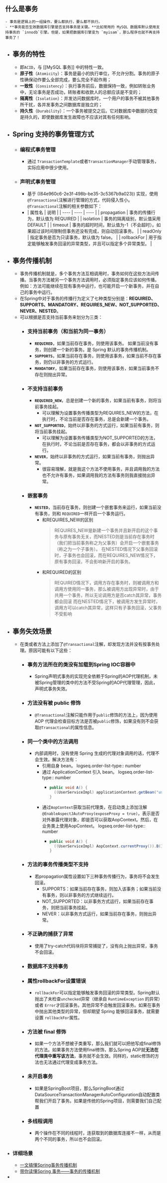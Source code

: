 ## 什么是事务
	- 事务是逻辑上的一组操作，要么都执行，要么都不执行。
	- **事务能否生效数据库引擎是否支持事务是关键。**比如常用的 MySQL 数据库默认使用支持事务的 `innodb`引擎。但是，如果把数据库引擎变为 `myisam`，那么程序也就不再支持事务了！
- ## 事务的特性
	- 即`ACID`，与 [[MySQL 事务]] 中的特性一致。
	- **原子性**（`Atomicity`）：事务是最小的执行单位，不允许分割。事务的原子性确保动作要么全部完成，要么完全不起作用；
	- **一致性**（`Consistency`）：执行事务前后，数据保持一致，例如转账业务中，无论事务是否成功，转账者和收款人的总额应该是不变的；
	- **隔离性**（`Isolation`）：并发访问数据库时，一个用户的事务不被其他事务所干扰，各并发事务之间数据库是独立的；
	- **持久性**（`Durability`）：一个事务被提交之后。它对数据库中数据的改变是持久的，即使数据库发生故障也不应该对其有任何影响。
- ## Spring 支持的事务管理方式
	- ### 编程式事务管理
		- 通过 `TransactionTemplate`或者`TransactionManager`手动管理事务，实际应用中很少使用。
	- ### 声明式事务管理
		- 基于 ((64e960c6-2e3f-498b-be35-3c5367b9a023)) 实现，使用`@Transactional`注解进行管理的方式，代码侵入性小。`@Transactional`注解的相关参数如下：
		- | 属性名 | 说明 |
		  | ---- | ---- | ---- |
		  | propagation | 事务的传播行为，默认值为 REQUIRED |
		  | isolation | 事务的隔离级别，默认值采用 DEFAULT |
		  | timeout | 事务的超时时间，默认值为-1（不会超时）。如果超过该时间限制但事务还没有完成，则自动回滚事务。 |
		  | readOnly | 指定事务是否为只读事务，默认值为 false。 |
		  | rollbackFor | 用于指定能够触发事务回滚的异常类型，并且可以指定多个异常类型。 |
- ## 事务传播机制
	- 事务传播机制就是，多个事务方法互相调用时，事务如何在这些方法间传播。当事务方法被另一个事务方法调用时，必须指定事务应该如何传播。例如：方法可能继续在现有事务中运行，也可能开启一个新事务，并在自己的事务中运行。
	- 在Spring中对于事务的传播行为定义了七种类型分别是：**REQUIRED、SUPPORTS、MANDATORY、REQUIRES_NEW、NOT_SUPPORTED、NEVER、NESTED**。
	- 可以根据是否支持当前事务来划分为三类：
		- ### 支持当前事务（和当前为同一事务）
			- **`REQUIRED`**，如果当前存在事务，则使用该事务。 如果当前没有事务，则创建一个新的事务。是 Spring 默认的事务传播机制。
			- **`SUPPORTS`**，如果当前存在事务，则使用该事务，如果当前不存在事务，则仍以非事务的方式运行。
			- **`MANDATORY`**，如果当前存在事务，则使用该事务，如果当前事务不存在则抛出异常。
		- ### 不支持当前事务
			- **`REQUIRED_NEW`**，总是创建一个新的事务，如果当前有事务，则将当前事务挂起。
				- 可以理解为设置事务传播类型为REQUIRES_NEW的方法，在执行时，不论当前是否存在事务，总是会新建一个事务。
			- **`NOT_SUPPORTED`**，始终以非事务的方式运行，如果当前有事务，则将当前事务挂起。
				- 可以理解为设置事务传播类型为NOT_SUPPORTED的方法，在执行时，不论当前是否存在事务，都会以非事务的方式运行。
			- **`NEVER`**，始终以非事务的方式运行，如果当前有事务，则抛出异常。
				- 很容易理解，就是我这个方法不使用事务，并且调用我的方法也不允许有事务，如果调用我的方法有事务则我直接抛出异常。
		- ### 嵌套事务
			- **`NESTED`**，当前存在事务，则创建一个嵌套事务来运行，如果当前没有事务，则和 `REQUIRED`一样开启一个事务运行。
				- 和REQUIRES_NEW的区别
				  > REQUIRES_NEW是新建一个事务并且新开启的这个事务与原有事务无关，而NESTED则是当前存在事务时（我们把当前事务称之为父事务）会开启一个嵌套事务（称之为一个子事务）。
				  在NESTED情况下父事务回滚时，子事务也会回滚，而在REQUIRES_NEW情况下，原有事务回滚，不会影响新开启的事务。
				- 和REQUIRED的区别
				  > REQUIRED情况下，调用方存在事务时，则被调用方和调用方使用同一事务，那么被调用方出现异常时，由于共用一个事务，所以无论调用方是否catch其异常，事务都会回滚
				  而在NESTED情况下，被调用方发生异常时，调用方可以catch其异常，这样只有子事务回滚，父事务不受影响
- ## 事务失效场景
	- 在类或者方法上添加了`@Transactional`注解，却发现方法并没有按事务处理。原因可能有以下这些：
		- ### 事务方法所在的类没有加载到Spring IOC容器中
			- Spring声明式事务的实现完全依赖于Spring的AOP代理机制，未被Spring管理的类中的方法不受Spring的AOP代理管理，因此，声明式事务失效。
		- ### 方法没有被 public 修饰
			- `@Transactional`注解只能作用于`public`修饰的方法上，因为使用 AOP 代理会检查目标方法是否被`public`修饰，如果没有则不会获取`@Transactional`的属性信息。
		- ### 同一个类中的方法调用
			- 内部调用时，没有使用 Spring 生成的代理对象调用的话，代理不会生效。解决方法有：
				- 引用自身 bean。
				  logseq.order-list-type:: number
				- 通过 ApplicationContext 引入 bean。
				  logseq.order-list-type:: number
					- ```java
					  public void A() {
					    ((UserServiceImpl) applicationContext.getBean("userServiceImpl")).B();
					  }
					  ```
				- 通过`AopContext`获取当前代理类，在启动类上添加注解`@EnableAspectJAutoProxy(exposeProxy = true)`，表示是否对外暴露代理对象，即是否可以获取AopContext。然后，在业务类上使用AopContext。
				  logseq.order-list-type:: number
					- ```java
					  public void A() {
					    ((UserServiceImpl) AopContext.currentProxy()).B();
					  }
					  ```
		- ### 方法的事务传播类型不支持
			- 若propagation属性设置如下三种事务传播行为，事务将不会发生回滚。
				- SUPPORTS：如果当前存在事务，则加入该事务；如果当前没有事务，则以非事务的方式继续运行。
				- NOT_SUPPORTED：以非事务方式运行，如果当前存在事务，则把当前事务挂起。
				- NEVER：以非事务方式运行，如果当前存在事务，则抛出异常。
		- ### 不正确的捕获了异常
			- 使用了try-catch代码块将异常捕捉了，没有向上抛出异常，事务不会回滚。
		- ### 数据库不支持事务
		- ### 属性rollbackFor设置错误
			- `rollbackFor`可以指定能够触发事务回滚的异常类型。Spring默认抛出了未检查`unchecked`异常（继承自 `RuntimeException` 的异常）或者 `Error`才回滚事务。其他异常不会触发回滚事务。如果在事务中抛出其他类型的异常，但却期望 Spring 能够回滚事务，就需要设置 `rollbackFor`属性。
		- ### 方法被 final 修饰
			- 如果一个方法不想被子类重写，那么我们就可以把他写成final修饰的方法。如果事务方法使用final修饰，那么Spring AOP就**无法在代理类中重写该方法**，事务就不会生效。同样的，static修饰的方法也无法通过代理变成事务方法。
		- ### 未开启事务
			- 如果是SpringBoot项目，那么SpringBoot通过DataSourceTransactionManagerAutoConfiguration自动配置类帮我们开启了事务。如果是传统的Spring项目，则需要我们自己配置
		- ### 多线程调用
			- 两个操作在不同的线程时，连获取到的数据库连接不一样，从而是两个不同的事务，所以也不会回滚。
- ### 详细场景
	- [一文搞懂Spring事务传播机制](https://juejin.cn/post/6870790953922215950)
	- [带你读懂Spring 事务——事务的传播机制](https://zhuanlan.zhihu.com/p/148504094)
-